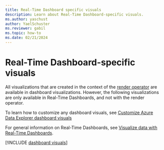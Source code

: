```yaml
---
title: Real-Time Dashboard specific visuals
description: Learn about Real-Time Dashboard-specific visuals.
ms.author: yaschust
author: YaelSchuster
ms.reviewer: gabil
ms.topic: how-to
ms.date: 02/21/2024
---
```

# Real-Time Dashboard-specific visuals

All visualizations that are created in the context of the [render operator](/azure/data-explorer/kusto/query/render-operator?context=/fabric/context/context-rta&pivots=fabric) are available in dashboard visualizations. However, the following visualizations are only available in Real-Time Dashboards, and not with the render operator.

To learn how to customize any dashboard visuals, see [Customize Azure Data Explorer dashboard visuals](dashboard-visuals-customize.md)

For general information on Real-Time Dashboards, see [Visualize data with Real-Time Dashboards](dashboard-real-time.md).

[!INCLUDE [dashboard visuals](~/../kusto-repo/data-explorer/includes/cross-repo/dashboard-visuals.md)]